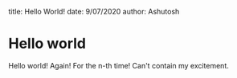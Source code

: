 title: Hello World!
date: 9/07/2020
author: Ashutosh

# Hello world

Hello world! 
Again!
For the n-th time!
Can't contain my excitement.
